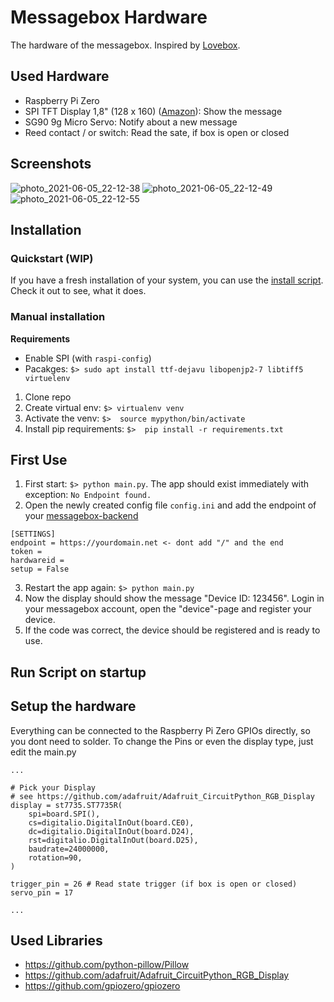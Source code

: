 # Messagebox Hardware

The hardware of the messagebox. Inspired by [Lovebox](https://en.lovebox.love/).

## Used Hardware

- Raspberry Pi Zero
- SPI TFT Display 1,8" (128 x 160) ([Amazon](https://www.amazon.de/AZDelivery-Pixeln-Display-Arduino-Raspberry/dp/B078J5TS2G)): Show the message
- SG90 9g Micro Servo: Notify about a new message 
- Reed contact / or switch: Read the sate, if box is open or closed

## Screenshots

![photo_2021-06-05_22-12-38](https://user-images.githubusercontent.com/6233308/120904809-79508180-c64e-11eb-8324-5eecb48c8d8a.jpg)
![photo_2021-06-05_22-12-49](https://user-images.githubusercontent.com/6233308/120904810-79e91800-c64e-11eb-8326-12bbda7a14c6.jpg)
![photo_2021-06-05_22-12-55](https://user-images.githubusercontent.com/6233308/120904811-79e91800-c64e-11eb-8abf-fdcd00a137d0.jpg)


## Installation

### Quickstart (WIP)
If you have a fresh installation of your system, you can use the [install script](https://github.com/ChristianGreiner/messagebox-hardware/blob/master/scripts/messagebox_install.sh).
Check it out to see, what it does.

### Manual installation

**Requirements**
- Enable SPI (with `raspi-config`)
- Pacakges: `$> sudo apt install ttf-dejavu libopenjp2-7 libtiff5 virtuelenv`

1. Clone repo
2. Create virtual env: `$> virtualenv venv`
3. Activate the venv: `$>  source mypython/bin/activate`
4. Install pip requirements: `$>  pip install -r requirements.txt`

## First Use 

1. First start: `$> python main.py`. The app should exist immediately with exception: `No Endpoint found.`
2. Open the newly created config file `config.ini` and add the endpoint of your [messagebox-backend](https://github.com/ChristianGreiner/messagebox-backend)
```
[SETTINGS]
endpoint = https://yourdomain.net <- dont add "/" and the end
token = 
hardwareid = 
setup = False
```
3. Restart the app again: `$> python main.py`
4. Now the display should show the message "Device ID: 123456". Login in your messagebox account, open the "device"-page and register your device.
5. If the code was correct, the device should be registered and is ready to use.

## Run Script on startup



## Setup the hardware

Everything can be connected to the Raspberry Pi Zero GPIOs directly, so you dont need to solder.
To change the Pins or even the display type, just edit the main.py

```
...

# Pick your Display
# see https://github.com/adafruit/Adafruit_CircuitPython_RGB_Display
display = st7735.ST7735R(
    spi=board.SPI(),
    cs=digitalio.DigitalInOut(board.CE0),
    dc=digitalio.DigitalInOut(board.D24),
    rst=digitalio.DigitalInOut(board.D25),
    baudrate=24000000,
    rotation=90,
)

trigger_pin = 26 # Read state trigger (if box is open or closed)
servo_pin = 17

...
```

## Used Libraries
- https://github.com/python-pillow/Pillow
- https://github.com/adafruit/Adafruit_CircuitPython_RGB_Display
- https://github.com/gpiozero/gpiozero





